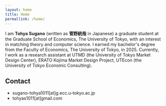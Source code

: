 ```yaml
---
layout: home
title: Home
permallink: /home/
---
```


I am **Tohya Sugano** (written as **菅野統哉** in Japanese) a graduate student at the Graduate School of Economics, The University of Tokyo, with an interest in matching theory and computer science. I earned my bachelor's degree from the Faculty of Economics, The University of Tokyo, in 2025. Currently, I work as a research assistant at UTMD (the University of Tokyo Market Design Center), ERATO Kojima Market Design Project, UTEcon (the University of Tokyo Economic Consulting).

## Contact
- sugano-tohya1011[at]g.ecc.u-tokyo.ac.jp
- tohyas1011[at]gmail.com
